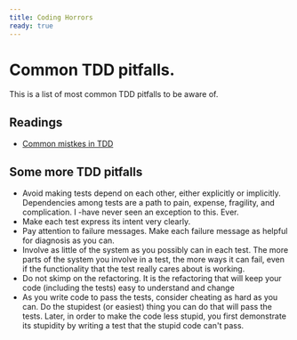 ```yaml
---
title: Coding Horrors
ready: true
---
```



# Common TDD pitfalls.

This is a list of most common TDD pitfalls to be aware of.

## Readings
  - [Common mistkes in TDD](https://cmatskas.com/common-mistakes-in-tdd/)

## Some more TDD pitfalls
  - Avoid making tests depend on each other, either explicitly or implicitly. Dependencies among tests are a path to pain, expense, fragility, and complication. I  -have never seen an exception to this. Ever.
  - Make each test express its intent very clearly.
  - Pay attention to failure messages. Make each failure message as helpful for diagnosis as you can.
  -  Involve as little of the system as you possibly can in each test. The more parts of the system you involve in a test, the more ways it can fail, even if the functionality that the test really cares about is working.
  - Do not skimp on the refactoring. It is the refactoring that will keep your code (including the tests) easy to understand and change
  - As you write code to pass the tests, consider cheating as hard as you can. Do the stupidest (or easiest) thing you can do that will pass the tests. Later, in order to make the code less stupid, you first demonstrate its stupidity by writing a test that the stupid code can't pass.
